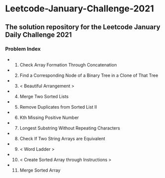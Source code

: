 # Leetcode-January-Challenge-2021

## The solution repository for the Leetcode January Daily Challenge 2021

### Problem Index

* 01) Check Array Formation Through Concatenation
* 02) Find a Corresponding Node of a Binary Tree in a Clone of That Tree
* 03) < Beautiful Arrangement >
* 04) Merge Two Sorted Lists 
* 05) Remove Duplicates from Sorted List II 
* 06) Kth Missing Positive Number 
* 07) Longest Substring Without Repeating Characters
* 08) Check If Two String Arrays are Equivalent 
* 09) < Word Ladder >
* 10) < Create Sorted Array through Instructions >
* 11) Merge Sorted Array 
